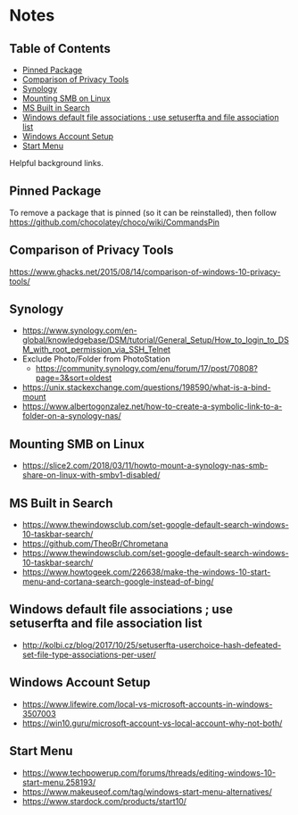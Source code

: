 

# Notes

## Table of Contents

<!-- TocDown Begin -->
  * [Pinned Package](#pinned-package)
  * [Comparison of Privacy Tools](#comparison-of-privacy-tools)
  * [Synology](#synology)
  * [Mounting SMB on Linux](#mounting-smb-on-linux)
  * [MS Built in Search](#ms-built-in-search)
  * [Windows default file associations ; use setuserfta and file association list](#windows-default-file-associations--use-setuserfta-and-file-association-list)
  * [Windows Account Setup](#windows-account-setup)
  * [Start Menu](#start-menu)
<!-- TocDown End -->

Helpful background links.

## Pinned Package

To remove a package that is pinned (so it can be reinstalled), then follow https://github.com/chocolatey/choco/wiki/CommandsPin

## Comparison of Privacy Tools

https://www.ghacks.net/2015/08/14/comparison-of-windows-10-privacy-tools/

## Synology

* https://www.synology.com/en-global/knowledgebase/DSM/tutorial/General_Setup/How_to_login_to_DSM_with_root_permission_via_SSH_Telnet
* Exclude Photo/Folder from PhotoStation
    * https://community.synology.com/enu/forum/17/post/70808?page=3&sort=oldest
* https://unix.stackexchange.com/questions/198590/what-is-a-bind-mount
* https://www.albertogonzalez.net/how-to-create-a-symbolic-link-to-a-folder-on-a-synology-nas/


## Mounting SMB on Linux

* https://slice2.com/2018/03/11/howto-mount-a-synology-nas-smb-share-on-linux-with-smbv1-disabled/


## MS Built in Search

* https://www.thewindowsclub.com/set-google-default-search-windows-10-taskbar-search/
* https://github.com/TheoBr/Chrometana
* https://www.thewindowsclub.com/set-google-default-search-windows-10-taskbar-search/
* https://www.howtogeek.com/226638/make-the-windows-10-start-menu-and-cortana-search-google-instead-of-bing/


## Windows default file associations ; use setuserfta and file association list

* http://kolbi.cz/blog/2017/10/25/setuserfta-userchoice-hash-defeated-set-file-type-associations-per-user/

## Windows Account Setup

* https://www.lifewire.com/local-vs-microsoft-accounts-in-windows-3507003
* https://win10.guru/microsoft-account-vs-local-account-why-not-both/


## Start Menu

* https://www.techpowerup.com/forums/threads/editing-windows-10-start-menu.258193/
* https://www.makeuseof.com/tag/windows-start-menu-alternatives/
* https://www.stardock.com/products/start10/
